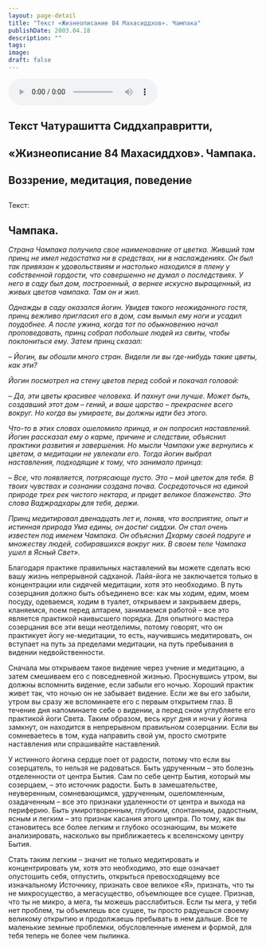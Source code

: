 ```yaml
---
layout: page-detail
title: "Текст «Жизнеописание 84 Махасиддхов». Чампака"
publishDate: 2003.04.18
description: ""
tags:
image:
draft: false
---
```


<audio title="2003.04.18 - Текст «Жизнеописание 84 Махасиддхов». Чампака.mp3" src="/upload/iblock/962/962ad18c24468025b334e13da44a52f1.mp3" controls=""></audio>

## **Текст Чатурашитта Сиддхаправритти,**

## **«Жизнеописание 84 Махасиддхов». Чампака.**

## **Воззрение, медитация, поведение** 

##   
  
  
 Текст:

  
## **Чампака.** 

  
_Страна Чампака получила свое наименование от цветка. Живший там принц не имел недостатка ни в средствах, ни в наслаждениях. Он был так привязан к удовольствиям и настолько находился в плену у собственной гордости, что совершенно не думал о последствиях. У него в саду был дом, построенный, а вернее искусно выращенный, из живых цветов чампака. Там он и жил._ 

 _Однажды в саду оказался йогин. Увидев такого неожиданного гостя, принц вежливо пригласил его в дом, сам вымыл ему ноги и усадил поудобнее. А после ужина, когда тот по обыкновению начал проповедовать, принц собрал побольше людей из свиты, чтобы поклониться ему. Затем принц сказал:_ 

 _– Йогин, вы обошли много стран. Видели ли вы где-нибудь такие цветы, как эти?_ 

 _Йогин посмотрел на стену цветов перед собой и покачал головой:_ 

_– Да, эти цветы красивее человека. И пахнут они лучше. Может быть, создавший этот дом – гений, и ваше царство – прекраснее всего вокруг. Но когда вы умираете, вы должны идти без этого._ 

  
 _Что-то в этих словах ошеломило принца, и он попросил наставлений. Йогин рассказал ему о карме, причине и следствии, объяснил практики развития и завершения. Но мысли Чампаки уже вернулись к цветам, а медитации не увлекали его. Тогда йогин выбрал наставления, подходящие к тому, что занимало принца:_ 

  
 _– Все, что появляется, потрясающе пусто. Это – мой цветок для тебя. В твоих чувствах и сознании создана почва. Сосредоточься на единой природе трех рек чистого нектара, и придет великое блаженство. Это слова Ваджрадхары для тебя, держи._ 

  
 _Принц медитировал двенадцать лет и, поняв, что восприятие, опыт и истинная природа Ума едины, он достиг сиддхи. Он стал очень известен под именем Чампака. Он объяснил Дхарму своей подруге и множеству людей, собиравшихся вокруг них. В своем теле Чампака ушел в Ясный Свет»._ 

  
 Благодаря практике правильных наставлений вы можете сделать всю вашу жизнь непрерывной садханой. Лайя-йога не заключается только в концентрации или сидячей медитации, хотя это необходимо. В путь созерцания должно быть объединено все: как мы ходим, едим, моем посуду, одеваемся, ходим в туалет, открываем и закрываем дверь, кланяемся, поем перед алтарем, занимаемся работой – все это является практикой наивысшего порядка. Для опытного мастера созерцания все эти вещи неотделимы, потому говорят, что он практикует йогу не-медитации, то есть, научившись медитировать, он вступает на путь за пределами медитации, на путь пребывания в видении недвойственности.

  
 Сначала мы открываем такое видение через учение и медитацию, а затем смешиваем его с повседневной жизнью. Проснувшись утром, вы должны вспомнить видение, если забыли его ночью. Хороший практик живет так, что ночью он не забывает видение. Если же вы его забыли, утром вы сразу же вспоминаете его с первым открытием глаз. В течение дня напоминаете себе о видении, а перед сном углубляете его практикой йоги Света. Таким образом, весь круг дня и ночи у йогина замкнут, он находится в непрерывном правильном созерцании. Если вы сомневаетесь в том, куда направить свой ум, просто смотрите наставления или спрашивайте наставлений.

  
 У истинного йогина сердце поет от радости, потому что если вы созерцатель, то нельзя не радоваться. Быть удрученным – это болезнь отделенности от центра Бытия. Сам по себе центр Бытия, который мы созерцаем, – это источник радости. Быть в замешательстве, неуверенным, сомневающимся, удрученным, ошеломленным, озадаченным – все это признаки удаленности от центра и выхода на периферию. Быть умиротворенным, глубоким, спонтанным, радостным, ясным и легким – это признак касания этого центра. По тому, как вы становитесь все более легким и глубоко осознающим, вы можете анализировать, насколько вы приближаетесь к вселенскому центру Бытия.

  
 Стать таким легким – значит не только медитировать и концентрировать ум, хотя это необходимо, это еще означает опустошить себя, отпустить, открыться превосходящему все изначальному Источнику, признать свое великое «Я», признать, что ты не микросущество, а мегасущество, объемлющее все сущее. Признав, что ты не микро, а мега, ты можешь расслабиться. Если ты мега, у тебя нет проблем, ты объемлешь все сущее, ты просто радуешься своему великому открытию и продолжаешь пребывать в нем дальше. Все те маленькие земные проблемки, обусловленные именем и формой, для тебя теперь не более чем пылинка.
  
  

